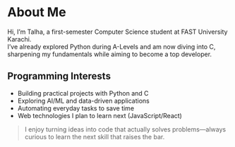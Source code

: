 # About Me
Hi, I’m Talha, a first-semester Computer Science student at FAST University Karachi.  
I’ve already explored Python during A-Levels and am now diving into C, sharpening my fundamentals while aiming to become a top developer.

## Programming Interests
- Building practical projects with Python and C
- Exploring AI/ML and data-driven applications
- Automating everyday tasks to save time
- Web technologies I plan to learn next (JavaScript/React)

> I enjoy turning ideas into code that actually solves problems—always curious to learn the next skill that raises the bar.
